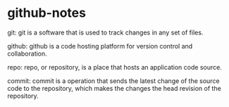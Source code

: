 # github-notes

git: git is a software that is used to track changes in any set of files.

github: github is a code hosting platform for version control and collaboration.

repo: repo, or repository, is a place that hosts an application code source.

commit: commit is a operation that sends the latest change of the source code to the repository, which makes the changes the head revision of the repository.
